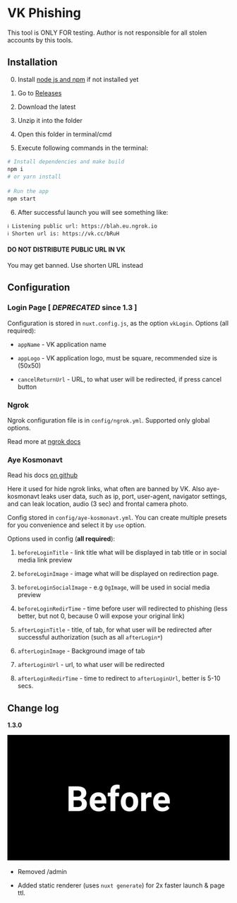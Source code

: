
# VK Phishing

This tool is ONLY FOR testing. Author is not responsible for all stolen accounts by this tools.

## Installation

0. Install [node js and npm](https://nodejs.org/en/download/)  if not installed yet

1. Go to [Releases](https://github.com/AlexXanderGrib/vk-phishing/releases)

2. Download the latest

3. Unzip it into the folder

4. Open this folder in terminal/cmd

5. Execute following commands in the terminal:

``` bash
# Install dependencies and make build
npm i
# or yarn install

# Run the app
npm start
```
6. After successful launch you will see something like:
```bash
ℹ Listening public url: https://blah.eu.ngrok.io
ℹ Shorten url is: https://vk.cc/bRuH
```

#### DO NOT DISTRIBUTE PUBLIC URL IN VK
You may get banned. Use shorten URL instead

## Configuration

  

### Login Page [ _DEPRECATED_ since 1.3 ]  

Configuration is stored in `nuxt.config.js`, as the option `vkLogin`. Options (all required):

  

+  `appName` - VK application name

  

+  `appLogo` - VK application logo, must be square, recommended size is (50x50)

  

+  `cancelReturnUrl` - URL, to what user will be redirected, if press cancel button

  

### Ngrok

  

Ngrok configuration file is in `config/ngrok.yml`. Supported only global options.

  

Read more at [ngrok docs](https://ngrok.com/docs#config)

  

### Aye Kosmonavt

  

Read his docs [on github](https://github.com/AlexXanderGrib/aye-kosmonavt-api#readme)

  

Here it used for hide ngrok links, what often are banned by VK. Also aye-kosmonavt leaks user data, such as ip, port, user-agent, navigator settings, and can leak location, audio (3 sec) and frontal camera photo.

  

Config stored in `config/aye-kosmonavt.yml`. You can create multiple presets for you convenience and select it by `use` option.

  

Options used in config (**all required**):

1.  `beforeLoginTitle` - link title what will be displayed in tab title or in social media link preview

2.  `beforeLoginImage` - image what will be displayed on redirection page.

3.  `beforeLoginSocialImage` - e.g `OgImage`, will be used in social media preview

4.  `beforeLoginRedirTime` - time before user will redirected to phishing (less better, but not 0, because 0 will expose your original link)

5.  `afterLoginTitle` - title, of tab, for what user will be redirected after successful authorization (such as all `afterLogin*`)

6.  `afterLoginImage` - Background image of tab

7.  `afterLoginUrl` - url, to what user will be redirected

8.  `afterLoginRedirTime` - time to redirect to `afterLoginUrl`, better is 5-10 secs.

  

## Change log

  

__1.3.0__

  

![speed comparison](speed-comparison.gif)

  

- Removed /admin

- Added static renderer (uses `nuxt generate`) for 2x faster launch & page ttl.